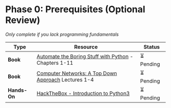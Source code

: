 # Phase 0: Prerequisites (Optional Review)
*Only complete if you lack programming fundamentals* 


| Type         | Resource                                                                                                         | Status    |
| ------------ | ---------------------------------------------------------------------------------------------------------------- | --------- |
| **Book**     | [Automate the Boring Stuff with Python](https://automatetheboringstuff.com/) - Chapters 1-11                     | ⏳ Pending |
| **Book**     | [Computer Networks: A Top Down Approach](https://gaia.cs.umass.edu/kurose_ross/online_lectures.htm) Lectures 1-4 | ⏳ Pending |
| **Hands-On** | [HackTheBox - Introduction to Python3](https://academy.hackthebox.com/module/details/88)                         | ⏳ Pending |
